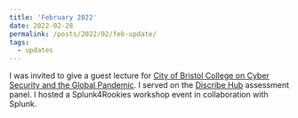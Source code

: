 ```yaml
---
title: 'February 2022'
date: 2022-02-28
permalink: /posts/2022/02/feb-update/
tags:
  - updates
---
```


I was invited to give a guest lecture for [City of Bristol College on Cyber Security and the Global Pandemic](http://www.cems.uwe.ac.uk/~pa-legg/talks/20220202-cob_pandemic_talk.slides.html). I served on the [Discribe Hub](https://www.discribehub.org/) assessment panel. I hosted a Splunk4Rookies workshop event in collaboration with Splunk.
